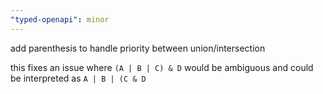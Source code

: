 ```yaml
---
"typed-openapi": minor
---
```


add parenthesis to handle priority between union/intersection

this fixes an issue where `(A | B | C) & D` would be
ambiguous and could be interpreted as `A | B | (C & D`
